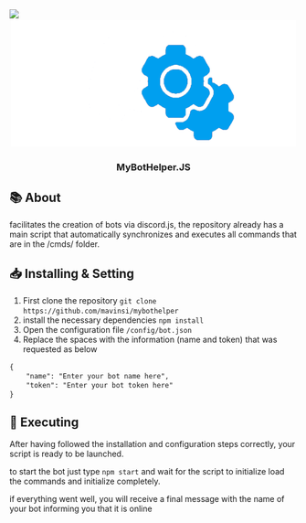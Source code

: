 <img src="https://img.shields.io/badge/Made%20with-NodeJS-green?style=plastic&logo=nodedotjs">
<div id="header" align="center">
  <img src="./imgs/icon.png" width="500"/> 
  <h3>MyBotHelper.JS</h3>

</div>


## 📚 About
facilitates the creation of bots via discord.js, the repository already has a main script that automatically synchronizes and executes all commands that are in the /cmds/ folder.

## 📥 Installing & Setting

1. First clone the repository ``git clone https://github.com/mavinsi/mybothelper``
2. install the necessary dependencies ``npm install``
3. Open the configuration file ``/config/bot.json``
4. Replace the spaces with the information (name and token) that was requested as below
```
{
    "name": "Enter your bot name here",
    "token": "Enter your bot token here"
}
```
## 🏃 Executing

After having followed the installation and configuration steps correctly, your script is ready to be launched. 


to start the bot just type ``npm start`` and wait for the script to initialize load the commands and initialize completely.

if everything went well, you will receive a final message with the name of your bot informing you that it is online
 
